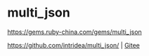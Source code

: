 # multi_json

<https://gems.ruby-china.com/gems/multi_json>

<https://github.com/intridea/multi_json/> | [Gitee](https://gitee.com/mrhuangyuhui/multi_json)
